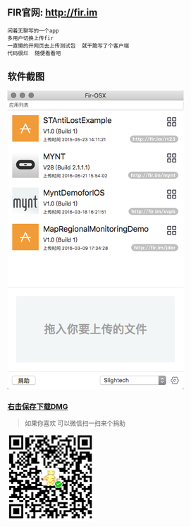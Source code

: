 
## FIR官网: http://fir.im

```
闲着无聊写的一个app
多用户切换上传fir
一直懒的开网页去上传测试包  就干脆写了个客户端
代码很烂  随便看看吧 
```

## 软件截图

![](doc/screenshot.png)

### [右击保存下载DMG](Fir-macOS.dmg)

> 如果你喜欢   可以微信扫一扫来个捐助

![](doc/donate.png)
